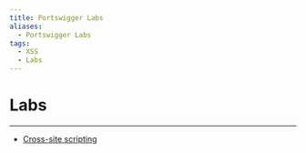 ```yaml
---
title: Portswigger Labs
aliases:
  - Portswigger Labs
tags:
  - XSS
  - Labs
---
```

# Labs
---
- [Cross-site scripting](Portswigger-Labs/Cross-site-scripting/)
